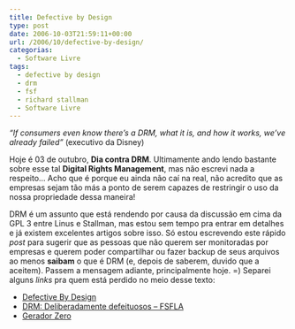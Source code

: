 ```yaml
---
title: Defective by Design
type: post
date: 2006-10-03T21:59:11+00:00
url: /2006/10/defective-by-design/
categorias:
  - Software Livre
tags:
  - defective by design
  - drm
  - fsf
  - richard stallman
  - Software Livre
---
```


_“If consumers even know there’s a DRM, what it is, and how it works, we’ve already failed”_ (executivo da Disney)

Hoje é 03 de outubro, **Dia contra DRM**. Ultimamente ando lendo bastante sobre esse tal **Digital Rights Management**, mas não escrevi nada a respeito… Acho que é porque eu ainda não caí na real, não acredito que as empresas sejam tão más a ponto de serem capazes de restringir o uso da nossa propriedade dessa maneira!

DRM é um assunto que está rendendo por causa da discussão em cima da GPL 3 entre Linus e Stallman, mas estou sem tempo pra entrar em detalhes e já existem excelentes artigos sobre isso. Só estou escrevendo este rápido _post_ para sugerir que as pessoas que não querem ser monitoradas por empresas e querem poder compartilhar ou fazer backup de seus arquivos ao menos **saibam** o que é DRM (e, depois de saberem, duvido que a aceitem). Passem a mensagem adiante, principalmente hoje. =) Separei alguns _links_ pra quem está perdido no meio desse texto:

- [Defective By Design][1]
- [DRM: Deliberadamente defeituosos – FSFLA][2]
- [Gerador Zero][3]

[1]: http://defectivebydesign.org/
[2]: http://www.fsfla.org/?q=pt/node/100
[3]: http://www.geradorzero.com/
